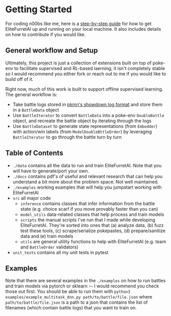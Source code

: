 # Getting Started
For coding n00bs like me, here is a [step-by-step guide](https://docs.google.com/document/d/1QlrOuvNUQYl4ZLsBvRUHDqjQ9ibm61Nq4lrAJfjQjpE/edit?tab=t.0#heading=h.zawc9657hsqc) for how to get EliteFurretAI up and running on your local machine. It also includes details on how to contribute if you would like.

## General workflow and Setup
Ultimately, this project is just a collection of extensions built on top of poke-env to facilitate supervised and RL-based laerning; it isn't completely stable so I would recommend you either fork or reach out to me if you would like to build off of it.

Right now, much of this work is built to support offline supervised learning. The general workflow is:
- Take battle logs stored in [pkmn's showdown log format](https://github.com/pkmn/stats/blob/main/anon/src/testdata/anon.json) and store them in a `BattleData` object
- Use `BattleIterator` to convert `BattleData` into a poke-env `DoubleBattle` object, and recreate the battle object by iterating through the logs
- Use `BattleDataset` to generate state representations (from `Embedder`) with action/win labels (from `ModelDoubleBttleOrder`) by leveraging `BattleIterator` to go through the battle turn by turn

## Table of Contents
- `./data` contains all the data to run and train EliteFurretAI. Note that you will have to generate/port your own.
- `./docs` contains pdf's of useful and relevant research that can help you understand a bit more about the problem space. Not well maintained.
- `./examples` working examples that will help you jumpstart working with EliteFurretAI
- `src` all major code
    - `inference` contains classes that infer information from the battle state (e.g. choice scarf if you move provably faster than you can)
    - `model_utils` data-related classes that help process and train models
    - `scripts` the manual scripts I've run that I made while developing EliteFurretAI. They're sorted into ones that (a) analyze data, (b) fuzz test these tools, (c) scrape/serialize pokepastes, (d) prepare/sanitize data and (e) train models
    - `utils` are general utility functions to help with EliteFurretAI (e.g. team and `BattleOrder` validators)
- `unit_tests` contains all my unit tests in pytest

## Examples
Note that there are several examples in the `./examples`  on how to run battles and train models via pytorch or sklearn -- I would recommend you check those out first. You should be able to run them with `python3 examples/example_multitask_dnn.py path/to/battle/file.json` where `path/to/battle/file.json` is a path to a json that contains the list of filenames (which contain battle logs) that you want to train on.